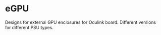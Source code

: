 # eGPU
Designs for external GPU enclosures for Oculink board. Different versions for different PSU types.
